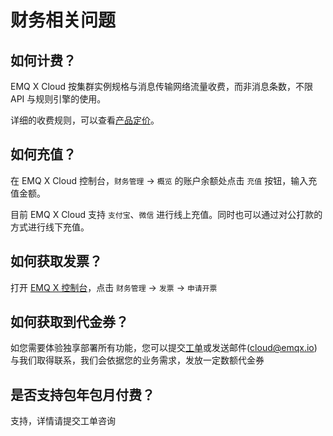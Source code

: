 # 财务相关问题

## 如何计费？
EMQ X Cloud 按集群实例规格与消息传输网络流量收费，而非消息条数，不限 API 与规则引擎的使用。

详细的收费规则，可以查看[产品定价](price/pricing.md)。

## 如何充值？

在 EMQ X Cloud 控制台，`财务管理` -> `概览` 的账户余额处点击 `充值` 按钮，输入充值金额。

目前 EMQ X Cloud 支持 `支付宝`、`微信` 进行线上充值。同时也可以通过对公打款的方式进行线下充值。

## 如何获取发票？

打开 [EMQ X 控制台](https://cloud.emqx.com/console)，点击 `财务管理` -> `发票` -> `申请开票`

## 如何获取到代金券？

如您需要体验独享部署所有功能，您可以提交[工单](contact.md)或发送邮件(cloud@emqx.io)与我们取得联系，我们会依据您的业务需求，发放一定数额代金券

## 是否支持包年包月付费？
支持，详情请提交工单咨询


